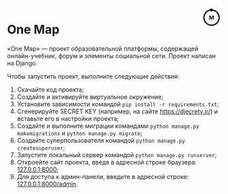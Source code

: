 <img align="right" width="50px" alt="OneMap" src="https://github.com/ivbuchin/one_map/blob/master/OM.jpg">

# One Map 
«One Map» — проект образовательной платформы, содержащей онлайн-учебник, форум и элементы социальной сети. Проект написан на Django.

Чтобы запустить проект, выполните следующие действия:
1. Скачайте код проекта;
2. Создайте и активируйте виртуальное окружение;
3. Установите зависимости командой `pip install -r requirements.txt`;
4. Сгенерируйте SECRET KEY (например, на сайте https://djecrety.ir/) и вставьте его в настройки проекта;
5. Создайте и выполните миграции командами `python manage.py makemigrations` и `python manage.py migrate`;
6. Создайте суперпользователя командой `python manage.py createsuperuser`;
7. Запустите локальный сервер командой `python manage.py runserver`;
8. Откроейте сайт проекта, введя в адресной строке браузера: [127.0.0.1:8000](http://127.0.0.1:8000/);
12. Для доступа к админ-панели, введите в адресной строке: [127.0.0.1:8000/admin](http://127.0.0.1:8000/admin/).
